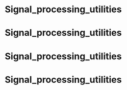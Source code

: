 # Signal_processing_utilities
# Signal_processing_utilities
# Signal_processing_utilities
# Signal_processing_utilities
